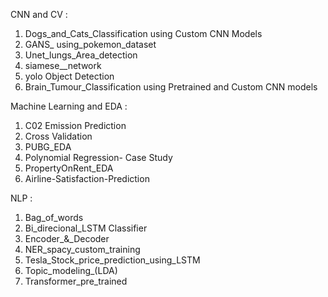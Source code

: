 CNN and CV :
1. Dogs_and_Cats_Classification using Custom CNN Models
2. GANS_ using_pokemon_dataset
3. Unet_lungs_Area_detection
4. siamese__network
5. yolo Object Detection
6. Brain_Tumour_Classification using Pretrained and Custom CNN models

Machine Learning and EDA :
1. C02 Emission Prediction
2. Cross Validation
3. PUBG_EDA
4. Polynomial Regression- Case Study
5. PropertyOnRent_EDA
6. Airline-Satisfaction-Prediction

NLP :
1. Bag_of_words
2. Bi_direcional_LSTM Classifier
3. Encoder_&_Decoder
4. NER_spacy_custom_training
5. Tesla_Stock_price_prediction_using_LSTM
6. Topic_modeling_(LDA)
7. Transformer_pre_trained
